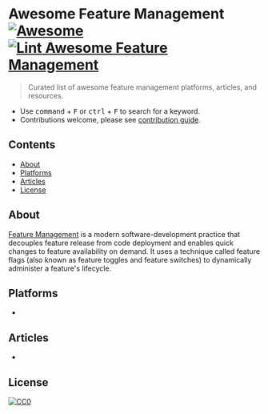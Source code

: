 # Awesome Feature Management [![Awesome](https://awesome.re/badge.svg)](https://awesome.re) [![Lint Awesome Feature Management](https://github.com/andrewdmaclean/awesome-feature-management/actions/workflows/main.yml/badge.svg?branch=main)](https://github.com/andrewdmaclean/awesome-feature-management/actions/workflows/main.yml)
> Curated list of awesome feature management platforms, articles, and resources.
- Use <kbd>command</kbd> + <kbd>F</kbd> or <kbd>ctrl</kbd> + <kbd>F</kbd> to search for a keyword.
- Contributions welcome, please see [contribution guide](contributing.md).

## Contents
- [About](#about)
- [Platforms](#platforms)
- [Articles](#articles)
- [License](#license)

## About
[Feature Management](https://learn.microsoft.com/en-us/azure/azure-app-configuration/concept-feature-management) is a modern software-development practice that decouples feature release from code deployment and enables quick changes to feature availability on demand. It uses a technique called feature flags (also known as feature toggles and feature switches) to dynamically administer a feature's lifecycle.

## Platforms
-

## Articles
- 

## License
[![CC0](http://mirrors.creativecommons.org/presskit/buttons/88x31/svg/cc-zero.svg)](https://creativecommons.org/publicdomain/zero/1.0/)
